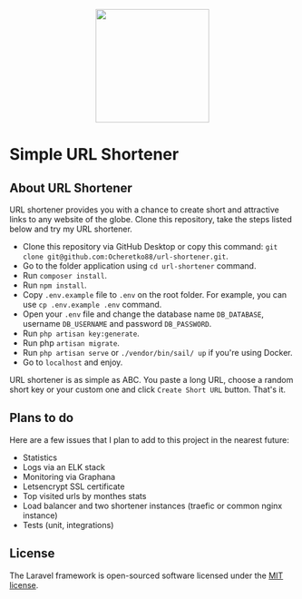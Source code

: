 <p align="center"><img src="https://user-images.githubusercontent.com/89727507/146746215-d3566c91-565d-412b-b944-2d35b038a592.png" width="200"></a></p>

# Simple URL Shortener

## About URL Shortener

URL shortener provides you with a chance to create short and attractive links to any website of the globe. Clone this repository, take the steps listed below and try my URL shortener.

- Clone this repository via GitHub Desktop or copy this command: `git clone git@github.com:Ocheretko88/url-shortener.git`.
- Go to the folder application using `cd url-shortener` command.
- Run `composer install`.
- Run `npm install`.
- Copy `.env.example` file to `.env` on the root folder. For example, you can use `cp .env.example .env` command.
- Open your `.env` file and change the database name `DB_DATABASE`, username `DB_USERNAME` and password `DB_PASSWORD`.
- Run `php artisan key:generate`.
- Run php `artisan migrate`.
- Run `php artisan serve` or `./vendor/bin/sail/ up` if you're using Docker.
- Go to `localhost` and enjoy.


URL shortener is as simple as ABC. You paste a long URL, choose a random short key or your custom one and click `Create Short URL` button. That's it.

## Plans to do

Here are a few issues that I plan to add to this project in the nearest future:
- Statistics
- Logs via an ELK stack
- Monitoring via Graphana
- Letsencrypt SSL certificate
- Top visited urls by monthes stats
- Load balancer and two shortener instances (traefic or common nginx instance)
- Tests (unit, integrations)


## License

The Laravel framework is open-sourced software licensed under the [MIT license](https://opensource.org/licenses/MIT).
